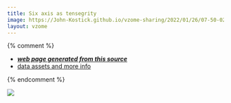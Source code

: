 ```yaml
---
title: Six axis as tensegrity
image: https://John-Kostick.github.io/vzome-sharing/2022/01/26/07-50-02-Six-axis-as-tensegrity/Six-axis-as-tensegrity.png
layout: vzome
---
```


{% comment %}
 - [***web page generated from this source***][post]
 - [data assets and more info][github]

[post]: <https://John-Kostick.github.io/vzome-sharing/2022/01/26/Six-axis-as-tensegrity-07-50-02.html>
[github]: <https://github.com/John-Kostick/vzome-sharing/tree/main/2022/01/26/07-50-02-Six-axis-as-tensegrity/>
{% endcomment %}

<vzome-viewer style="width: 100%; height: 65vh;"
       src="https://John-Kostick.github.io/vzome-sharing/2022/01/26/07-50-02-Six-axis-as-tensegrity/Six-axis-as-tensegrity.vZome" >
  <img src="https://John-Kostick.github.io/vzome-sharing/2022/01/26/07-50-02-Six-axis-as-tensegrity/Six-axis-as-tensegrity.png" />
</vzome-viewer>